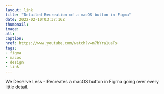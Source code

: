 ```yaml
---
layout: link
title: "Detailed Recreation of a macOS button in Figma"
date: 2022-02-10T03:37:16Z
thumbnail:
image:
alt:
caption:
href: https://www.youtube.com/watch?v=n7bYra1uaTs
tags:
- figma
- macos
- design
- link
---
```


We Deserve Less - Recreates a macOS button in Figma going over every little detail.
